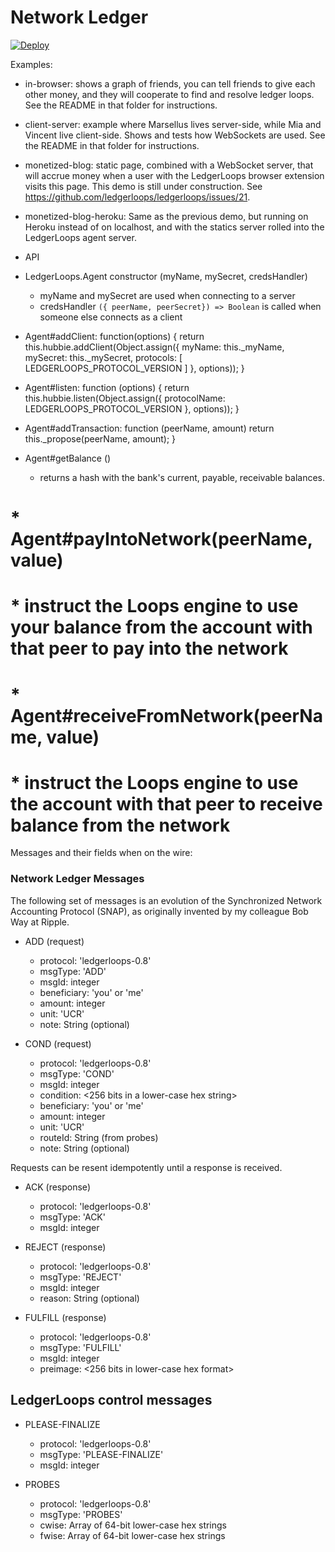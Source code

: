 # Network Ledger

[![Deploy](https://www.herokucdn.com/deploy/button.svg)](https://heroku.com/deploy)

Examples:

* in-browser: shows a graph of friends, you can tell friends to give each other money, and they will cooperate to find and resolve ledger loops. See the README in that folder for instructions.
* client-server: example where Marsellus lives server-side, while Mia and Vincent live client-side. Shows and tests how WebSockets are used. See the README in that folder for instructions.
* monetized-blog: static page, combined with a WebSocket server, that will accrue money when a user with the LedgerLoops browser extension visits this page. This demo is still under construction. See https://github.com/ledgerloops/ledgerloops/issues/21.
* monetized-blog-heroku: Same as the previous demo, but running on Heroku instead of on localhost, and with the statics server rolled into the LedgerLoops agent server.

* API

* LedgerLoops.Agent constructor (myName, mySecret, credsHandler)
  * myName and mySecret are used when connecting to a server
  * credsHandler `({ peerName, peerSecret}) => Boolean` is called when someone else connects as a client

* Agent#addClient: function(options) {
    return this.hubbie.addClient(Object.assign({
      myName: this._myName,
      mySecret: this._mySecret,
      protocols: [ LEDGERLOOPS_PROTOCOL_VERSION ]
    }, options));
  }

* Agent#listen: function (options) {
    return this.hubbie.listen(Object.assign({
      protocolName: LEDGERLOOPS_PROTOCOL_VERSION
    }, options));
  }

* Agent#addTransaction: function (peerName, amount)
    return this._propose(peerName, amount);
  }

* Agent#getBalance ()
  * returns a hash with the bank's current, payable, receivable balances.

# * Agent#payIntoNetwork(peerName, value)
#   * instruct the Loops engine to use your balance from the account with that peer to pay into the network
# 
# * Agent#receiveFromNetwork(peerName, value)
#   * instruct the Loops engine to use the account with that peer to receive balance from the network

Messages and their fields when on the wire:

### Network Ledger Messages
The following set of messages is an evolution of the Synchronized Network Accounting Protocol (SNAP), as originally invented by my colleague Bob Way at Ripple.

* ADD (request)
  * protocol: 'ledgerloops-0.8'
  * msgType: 'ADD'
  * msgId: integer
  * beneficiary: 'you' or 'me'
  * amount: integer
  * unit: 'UCR'
  * note: String (optional)

* COND (request)
  * protocol: 'ledgerloops-0.8'
  * msgType: 'COND'
  * msgId: integer
  * condition: <256 bits in a lower-case hex string>
  * beneficiary: 'you' or 'me'
  * amount: integer
  * unit: 'UCR'
  * routeId: String (from probes)
  * note: String (optional)

Requests can be resent idempotently until a response is received.

* ACK (response)
  * protocol: 'ledgerloops-0.8'
  * msgType: 'ACK'
  * msgId: integer

* REJECT (response)
  * protocol: 'ledgerloops-0.8'
  * msgType: 'REJECT'
  * msgId: integer
  * reason: String (optional)

* FULFILL (response)
  * protocol: 'ledgerloops-0.8'
  * msgType: 'FULFILL'
  * msgId: integer
  * preimage: <256 bits in lower-case hex format>

## LedgerLoops control messages

* PLEASE-FINALIZE
  * protocol: 'ledgerloops-0.8'
  * msgType: 'PLEASE-FINALIZE'
  * msgId: integer

* PROBES
  * protocol: 'ledgerloops-0.8'
  * msgType: 'PROBES'
  * cwise: Array of 64-bit lower-case hex strings
  * fwise: Array of 64-bit lower-case hex strings
